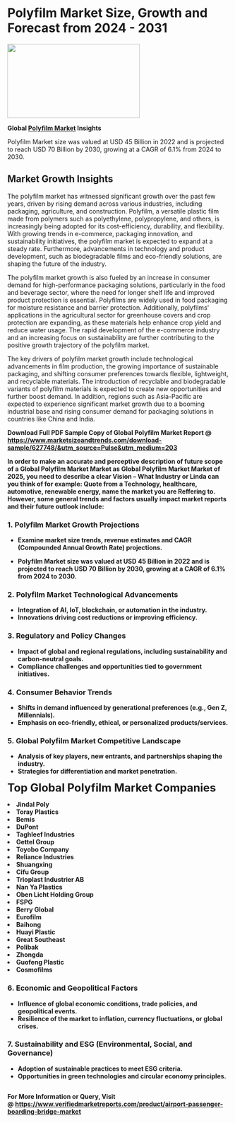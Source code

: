 <H1>Polyfilm Market Size, Growth and Forecast from 2024 - 2031</H1><img class="aligncenter size-medium wp-image-584254" src="https://thirdeyenews.in/wp-content/uploads/2024/09/Global-Market-Research-300x168.jpeg" alt="" width="300" height="168" /><p><strong>Global&nbsp;<a href="https://www.marketsizeandtrends.com/download-sample/627748/&amp;utm_source=Pulse&amp;utm_medium=203">Polyfilm Market</a> Insights</strong></p><p>Polyfilm Market size was valued at USD 45 Billion in 2022 and is projected to reach USD 70 Billion by 2030, growing at a CAGR of 6.1% from 2024 to 2030.</p><p><h2>Market Growth Insights</h2> <p>The polyfilm market has witnessed significant growth over the past few years, driven by rising demand across various industries, including packaging, agriculture, and construction. Polyfilm, a versatile plastic film made from polymers such as polyethylene, polypropylene, and others, is increasingly being adopted for its cost-efficiency, durability, and flexibility. With growing trends in e-commerce, packaging innovation, and sustainability initiatives, the polyfilm market is expected to expand at a steady rate. Furthermore, advancements in technology and product development, such as biodegradable films and eco-friendly solutions, are shaping the future of the industry.</p> <p><strong></strong></p> <p>The polyfilm market growth is also fueled by an increase in consumer demand for high-performance packaging solutions, particularly in the food and beverage sector, where the need for longer shelf life and improved product protection is essential. Polyfilms are widely used in food packaging for moisture resistance and barrier protection. Additionally, polyfilms' applications in the agricultural sector for greenhouse covers and crop protection are expanding, as these materials help enhance crop yield and reduce water usage. The rapid development of the e-commerce industry and an increasing focus on sustainability are further contributing to the positive growth trajectory of the polyfilm market.</p> <p>The key drivers of polyfilm market growth include technological advancements in film production, the growing importance of sustainable packaging, and shifting consumer preferences towards flexible, lightweight, and recyclable materials. The introduction of recyclable and biodegradable variants of polyfilm materials is expected to create new opportunities and further boost demand. In addition, regions such as Asia-Pacific are expected to experience significant market growth due to a booming industrial base and rising consumer demand for packaging solutions in countries like China and India.</p> <p><strong></p><p><span class=""><strong>Download Full PDF Sample Copy of Global Polyfilm Market Report</strong> @ <a href="https://www.marketsizeandtrends.com/download-sample/627748/&amp;utm_source=Pulse&amp;utm_medium=203" target="_blank">https://www.marketsizeandtrends.com/download-sample/627748/&amp;utm_source=Pulse&amp;utm_medium=203</a></span></p><p>In order to make an accurate and perceptive description of future scope of a Global&nbsp;Polyfilm Market Market as Global&nbsp;Polyfilm Market Market of 2025, you need to describe a clear Vision &ndash; What Industry or Linda can you think of for example: Quote from a Technology, healthcare, automotive, renewable energy, name the market you are Reffering to. However, some general trends and factors usually impact market reports and their future outlook include:</p><h3>1.&nbsp;<strong>Polyfilm Market Growth Projections</strong></h3><ul><li>Examine market size trends, revenue estimates and CAGR (Compounded Annual Growth Rate) projections.</li><li><p>Polyfilm Market size was valued at USD 45 Billion in 2022 and is projected to reach USD 70 Billion by 2030, growing at a CAGR of 6.1% from 2024 to 2030.</p></li></ul><h3>2.&nbsp;<strong>Polyfilm Market Technological Advancements</strong></h3><ul><li>Integration of AI, IoT, blockchain, or automation in the industry.</li><li>Innovations driving cost reductions or improving efficiency.</li></ul><h3>3.&nbsp;<strong>Regulatory and Policy Changes</strong></h3><ul><li>Impact of global and regional regulations, including sustainability and carbon-neutral goals.</li><li>Compliance challenges and opportunities tied to government initiatives.</li></ul><h3>4.&nbsp;<strong>Consumer Behavior Trends</strong></h3><ul><li>Shifts in demand influenced by generational preferences (e.g., Gen Z, Millennials).</li><li>Emphasis on eco-friendly, ethical, or personalized products/services.</li></ul><h3>5.&nbsp;<strong>Global Polyfilm Market Competitive Landscape</strong></h3><ul><li>Analysis of key players, new entrants, and partnerships shaping the industry.</li><li>Strategies for differentiation and market penetration.</li></ul><p data-pm-slice="1 1 []"><span style="color: inherit; font-family: inherit; font-size: 25px;">Top Global Polyfilm Market Companies</span></p><div class="" data-test-id=""><p><li>Jindal Poly</li><li> Toray Plastics</li><li> Bemis</li><li> DuPont</li><li> Taghleef Industries</li><li> Gettel Group</li><li> Toyobo Company</li><li> Reliance Industries</li><li> Shuangxing</li><li> Cifu Group</li><li> Trioplast Industrier AB</li><li> Nan Ya Plastics</li><li> Oben Licht Holding Group</li><li> FSPG</li><li> Berry Global</li><li> Eurofilm</li><li> Baihong</li><li> Huayi Plastic</li><li> Great Southeast</li><li> Polibak</li><li> Zhongda</li><li> Guofeng Plastic</li><li> Cosmofilms</li></p></div><h3>6.&nbsp;<strong>Economic and Geopolitical Factors</strong></h3><ul><li>Influence of global economic conditions, trade policies, and geopolitical events.</li><li>Resilience of the market to inflation, currency fluctuations, or global crises.</li></ul><h3>7.&nbsp;<strong>Sustainability and ESG (Environmental, Social, and Governance)</strong></h3><ul><li>Adoption of sustainable practices to meet ESG criteria.</li><li>Opportunities in green technologies and circular economy principles.</li></ul><h2><strong style="font-size: 14px;">For More Information or Query, Visit @&nbsp;</strong><a style="background-color: #ffffff; font-size: 14px;" href="https://www.marketsizeandtrends.com/report/polyfilm-market/" target="_blank">https://www.verifiedmarketreports.com/product/airport-passenger-boarding-bridge-market</a></h2>
